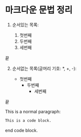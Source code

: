 # 마크다운 문법 정리

1. 순서있는 목록:

    1. 첫번째
    2. 두번째
    3. 세번째

끝

2. 순서없는 목록(글머리 기호: *, +, -):

   * 첫번째
     * 두번째
        * 세번째

끝

This is a normal paragraph:

    This is a code block.
    
end code block.
　
     

